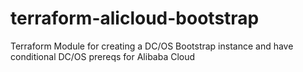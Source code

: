 # terraform-alicloud-bootstrap
Terraform Module for creating a DC/OS Bootstrap instance and have conditional DC/OS prereqs for Alibaba Cloud
